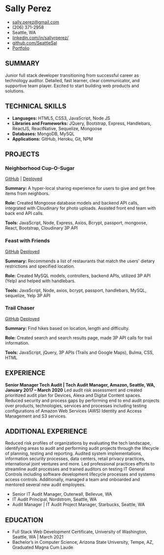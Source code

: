 # Sally Perez
* sally.perez@gmail.com
* (206) 371-2958
* Seattle, WA
* [linkedin.com/in/sallyrperez/](https://www.linkedin.com/in/sallyrperez/)
* [github.com/SeattleSal](https://github.com/SeattleSal)
* [Portfolio](https://seattlesal.dev)

## SUMMARY
Junior full stack developer transitioning from successful career as technology auditor. Detailed, fast learner, clear communicator, and supportive team player. Excited to start building web products and solutions. 

## TECHNICAL SKILLS
* **Languages:** HTML5, CSS3, JavaScript, Node JS
* **Libraries and Frameworks:** JQuery, Bootstrap, Express, Handlebars, ReactJS, ReactNative, Sequelize, Mongoose
* **Databases:** MongoDB, MySQL
* **Applications:** GitHub, Heroku, Git, NPM

## PROJECTS
### Neighborhood Cup-O-Sugar
[GitHub](https://github.com/bfourGitHub/cup-o-sugar) |
[Deployed](https://neighborhood-cup-o-sugar.herokuapp.com/)

**Summary:** A hyper-local sharing experience for users to give and get free items from neighbors. 

**Role:** Created Mongoose database models and backend API calls, integrated with Cloudinary for photo uploads. Assisted front end team with back end API calls. 

**Tools:** JavaScript, Node, Express, Axios, Bcrypt, passport, mongoose, React, Bootstrap, Cloudinary 3P API 

### Feast with Friends
[GitHub](https://github.com/SeattleSal/feast-with-friends) 
[Deployed](https://feast-with-friends-plus.herokuapp.com/) 

**Summary:** Recommends a list of restaurants that match the users' dietary restrictions and specified location. 

**Role:** Created MySQL models, controllers, backend APIs, utilized 3P API (Yelp) and helped with handlebars. 

**Tools:** JavaScript, Node, axios, bcrypt, passport, handlebars, MySQL, sequelize, Yelp 3P API 

### Trail Chaser
[GitHub](https://github.com/TaaniBravo/Trail-Chaser-Hiking-App) 
[Deployed](https://taanibravo.github.io/Trail-Chaser-Hiking-App/) 

**Summary:** Find hikes based on location, length and difficulty. 

**Role:** Created search and search results page, made 3P API calls for trail information. 

**Tools:** JavaScript, jQuery, 3P APIs (Trails and Google Maps), Bulma, CSS, HTML  

## EXPERIENCE
**Senior Manager Tech Audit | Tech Audit Manager, Amazon, Seattle, WA, January 2017 – March 2020**
Led audit risk assessment and created prioritized audit plan for Devices, Alexa and Digital Content spaces. Reduced security and process gaps by performing end to end audit projects over products, technologies, services and processes including testing configurations of Amazon Web Services (AWS) Identity and Access Management and S3 services. 

 ## ADDITIONAL EXPERIENCE
Reduced risk profiles of organizations by evaluating the tech landscape, identifying areas to audit and performing audit projects through the lifecycle of planning, testing and reporting. Audited system implementations, information security processes, data centers, retail privacy practices, international joint ventures and more. Led professional practices efforts to streamline audit processes and trained auditors on testing IT General Controls including software development lifecycle processes and systems access controls. Additionally, managed a team and onboarded and mentored several new audit employees. 
* Senior IT Audit Manager, Outerwall, Bellevue, WA 
* IT Audit Principal, Nordstrom, Seattle, WA 
* Audit Manager | IT Audit Project Manager, Starbucks, Seattle, WA 

## EDUCATION
* Full Stack Web Development Certificate, University of Washington, Seattle, WA | March 2021 
* Bachelor’s in Computer Science, Arizona State University, Tempe, AZ, Graduated Magna Cum Laude 
